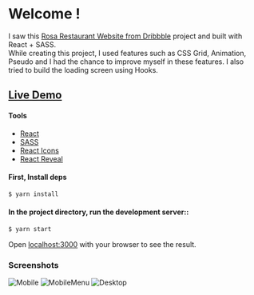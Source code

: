 # Welcome !

I saw this [Rosa Restaurant Website from Dribbble](https://dribbble.com/shots/1560982-Rosa-Restaurant-Website) project and built with React + SASS. <br/>
While creating this project, I used features such as CSS Grid, Animation, Pseudo and I had the chance to improve myself in these features. I also tried to build the loading screen using Hooks.

## [Live Demo](https://rosa-restaurant.vercel.app)

#### Tools

- [React](https://reactjs.org/)
- [SASS](https://sass-lang.com/)
- [React Icons](https://react-icons.github.io/react-icons/)
- [React Reveal](https://www.react-reveal.com/)

#### First, Install deps

```bash
$ yarn install
```

#### In the project directory, run the development server::

```bash
$ yarn start
```

Open [localhost:3000](http://localhost:3000) with your browser to see the result.

### Screenshots

![Mobile](https://user-images.githubusercontent.com/45832621/95155880-d503fb80-079d-11eb-8678-ce7c7f2b0488.png)
![MobileMenu](https://user-images.githubusercontent.com/45832621/95155883-d6352880-079d-11eb-9648-4b53a04a7cb4.png)
![Desktop](https://user-images.githubusercontent.com/45832621/95155876-d2090b00-079d-11eb-8af6-9e065ae75aa9.png)
